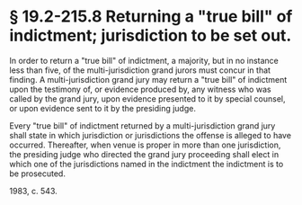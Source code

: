 # § 19.2-215.8 Returning a "true bill" of indictment; jurisdiction to be set out.

<p>In order to return a "true bill" of indictment, a majority, but in no instance less than five, of the multi-jurisdiction grand jurors must concur in that finding. A multi-jurisdiction grand jury may return a "true bill" of indictment upon the testimony of, or evidence produced by, any witness who was called by the grand jury, upon evidence presented to it by special counsel, or upon evidence sent to it by the presiding judge.</p><p>Every "true bill" of indictment returned by a multi-jurisdiction grand jury shall state in which jurisdiction or jurisdictions the offense is alleged to have occurred. Thereafter, when venue is proper in more than one jurisdiction, the presiding judge who directed the grand jury proceeding shall elect in which one of the jurisdictions named in the indictment the indictment is to be prosecuted.</p><p>1983, c. 543.</p>